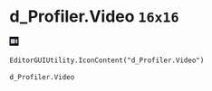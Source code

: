 # d_Profiler.Video `16x16`
<img src="/img/d_Profiler.Video.png" width=16 height=16>

``` CSharp
EditorGUIUtility.IconContent("d_Profiler.Video")
```
```
d_Profiler.Video
```
